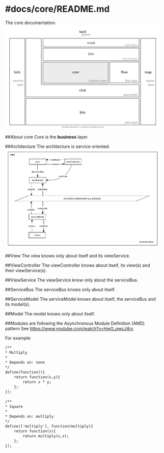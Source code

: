 #docs/core/README.md
==============

The core documentation.
![Image](../core/images/system_overview_core.png?raw=true)

##About core
Core is the **business** layer.

##Architecture
The architecture is service oriented.
![Image](../core/images/architecture_overview_core.png?raw=true)

##View
The view knows only about itself and its viewService.

##ViewController
The viewController knows about itself, its view(s) and their viewService(s).

##ViewService
The viewService know only about the serviceBus.

##ServiceBus
The serviceBus knows only about itself.

##ServiceModel
The serviceModel knows about itself, the serviceBus and its model(s).

##Model
The model knows only about itself.

##Modules are following the Asynchronous Module Definition (AMD) pattern
See https://www.youtube.com/watch?v=HwO_qwcJ4rs

For example:
```
/**
* Multiply
*
* Depends on: none
*/
define(function(){
	return function(x,y){
		return x * y;
	};
});

/**
* Square
*
* Depends on: multiply
*/
define(['multiply'], function(multiply){
	return function(x){
		return multiply(x,x);
	};
});
```
